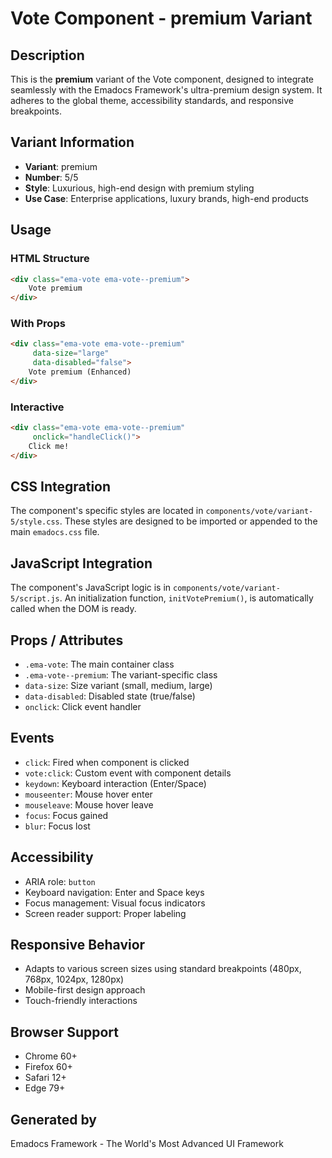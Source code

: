 # Vote Component - premium Variant

## Description
This is the **premium** variant of the Vote component, designed to integrate seamlessly with the Emadocs Framework's ultra-premium design system. It adheres to the global theme, accessibility standards, and responsive breakpoints.

## Variant Information
- **Variant**: premium
- **Number**: 5/5
- **Style**: Luxurious, high-end design with premium styling
- **Use Case**: Enterprise applications, luxury brands, high-end products

## Usage

### HTML Structure
```html
<div class="ema-vote ema-vote--premium">
    Vote premium
</div>
```

### With Props
```html
<div class="ema-vote ema-vote--premium" 
     data-size="large" 
     data-disabled="false">
    Vote premium (Enhanced)
</div>
```

### Interactive
```html
<div class="ema-vote ema-vote--premium" 
     onclick="handleClick()">
    Click me!
</div>
```

## CSS Integration
The component's specific styles are located in `components/vote/variant-5/style.css`. These styles are designed to be imported or appended to the main `emadocs.css` file.

## JavaScript Integration
The component's JavaScript logic is in `components/vote/variant-5/script.js`. An initialization function, `initVotePremium()`, is automatically called when the DOM is ready.

## Props / Attributes
- `.ema-vote`: The main container class
- `.ema-vote--premium`: The variant-specific class
- `data-size`: Size variant (small, medium, large)
- `data-disabled`: Disabled state (true/false)
- `onclick`: Click event handler

## Events
- `click`: Fired when component is clicked
- `vote:click`: Custom event with component details
- `keydown`: Keyboard interaction (Enter/Space)
- `mouseenter`: Mouse hover enter
- `mouseleave`: Mouse hover leave
- `focus`: Focus gained
- `blur`: Focus lost

## Accessibility
- ARIA role: `button`
- Keyboard navigation: Enter and Space keys
- Focus management: Visual focus indicators
- Screen reader support: Proper labeling

## Responsive Behavior
- Adapts to various screen sizes using standard breakpoints (480px, 768px, 1024px, 1280px)
- Mobile-first design approach
- Touch-friendly interactions

## Browser Support
- Chrome 60+
- Firefox 60+
- Safari 12+
- Edge 79+

## Generated by
Emadocs Framework - The World's Most Advanced UI Framework
